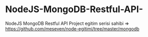 # NodeJS-MongoDB-Restful-API-
NodeJS MongoDB Restful API Project
egitim serisi sahibi => https://github.com/meseven/node-egitimi/tree/master/mongodb
